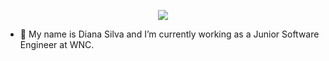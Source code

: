 <p align="center">
  <img src="https://capsule-render.vercel.app/api?text=Hey Everyone!🕹️&animation=fadeIn&type=waving&color=gradient&height=100](https://capsule-render.vercel.app/api?type=waving&height=150&color=gradient&text=Hey%20there&textBg=false)"/>
</p>

* 🌱 My name is Diana Silva and I’m currently working as a Junior Software Engineer at WNC.

<!--
**DianaSill/DianaSill** is a ✨ _special_ ✨ repository because its `README.md` (this file) appears on your GitHub profile.
![image](https://github.com/user-attachments/assets/f72c92e4-d845-46ee-8c57-d86267f74078)
Here are some ideas to get you started:

- 🔭 I’m currently working on ...
- 🌱 I’m currently learning ...
- 👯 I’m looking to collaborate on ...
- 🤔 I’m looking for help with ...
- 💬 Ask me about ...
- 📫 How to reach me: ...
- 😄 Pronouns: ...
- ⚡ Fun fact: ...
-->
